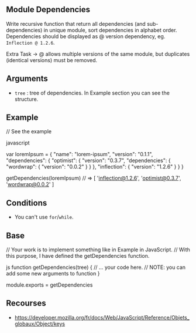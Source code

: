 ## Module Dependencies

Write recursive function that return all  dependencies (and sub-dependencies) in unique module, sort dependencies in alphabet order. 
Dependencies should be displayed as  @  version dependency, eg. `Inflection @ 1.2.6`.

Extra Task ->  @  allows multiple versions of the same module, but duplicates (identical versions) must be removed.

## Arguments

* `tree` : tree of dependencies.  In Example section you can see the structure.

## Example

// See the example

javascript

var loremIpsum = {
  "name": "lorem-ipsum",
  "version": "0.1.1",
  "dependencies": {
    "optimist": {
      "version": "0.3.7",
      "dependencies": {
        "wordwrap": {
          "version": "0.0.2"
        }
      }
    },
    "inflection": {
      "version": "1.2.6"
    }
  }
}

getDependencies(loremIpsum) // => [ 'inflection@1.2.6', 'optimist@0.3.7', 'wordwrap@0.0.2' ]


## Conditions

* You can't use `for`/`while`.

## Base

// Your work is to implement something like in Example in JavaScript.
// With this purpose, I have defined the getDependencies function.

js
function getDependencies(tree) {
 // ... your code here.
 // NOTE: you can add some new arguments to function
}

module.exports = getDependencies


## Recourses

* https://developer.mozilla.org/fr/docs/Web/JavaScript/Reference/Objets_globaux/Object/keys
